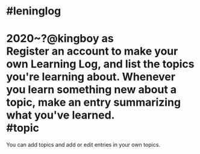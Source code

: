 #leninglog
=========
2020~?@kingboy as\
Register an account to make your own Learning Log, and list the topics you're learning about.
Whenever you learn something new about a topic, make an entry summarizing what you've learned.\
#topic
============
You can add topics and add or edit entries in your own topics.